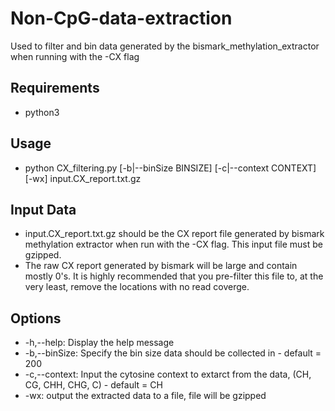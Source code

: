 # Non-CpG-data-extraction
Used to filter and bin data generated by the bismark_methylation_extractor when running with the -CX flag

## Requirements
* python3

## Usage
* python CX_filtering.py [-b|--binSize BINSIZE] [-c|--context CONTEXT] [-wx] input.CX_report.txt.gz

## Input Data
* input.CX_report.txt.gz should be the CX report file generated by bismark methylation extractor when run with the -CX flag. 
This input file must be gzipped.
* The raw CX report generated by bismark will be large and contain mostly 0's. It is highly recommended that you pre-filter this file to, at the very least, remove the locations with no read coverge.

## Options
* -h,--help: Display the help message
* -b,--binSize: Specify the bin size data should be collected in - default = 200
* -c,--context: Input the cytosine context to extarct from the data, (CH, CG, CHH, CHG, C) - default = CH
* -wx: output the extracted data to a file, file will be gzipped
